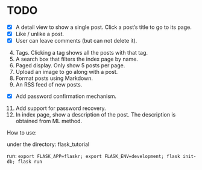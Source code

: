 # TODO

- [x] A detail view to show a single post. Click a post’s title to go to its page.
- [x] Like / unlike a post.
- [x] User can leave comments (but can not delete it).
4.    Tags. Clicking a tag shows all the posts with that tag.
5.    A search box that filters the index page by name.
6.    Paged display. Only show 5 posts per page.
7.    Upload an image to go along with a post.
8.    Format posts using Markdown.
9.    An RSS feed of new posts.
- [x] Add password confirmation mechanism.
11.   Add support for password recovery.
12.   In index page, show a description of the post. The description is obtained from ML method.


How to use:

under the directory: flask\_tutorial

run: `export FLASK_APP=flaskr; export FLASK_ENV=development; flask init-db; flask run`
